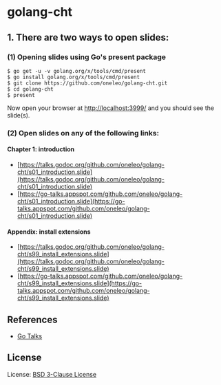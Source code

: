 # golang-cht

## 1. There are two ways to open slides:

### (1) Opening slides using Go's present package

    $ go get -u -v golang.org/x/tools/cmd/present
    $ go install golang.org/x/tools/cmd/present
    $ git clone https://github.com/oneleo/golang-cht.git
    $ cd golang-cht
    $ present

Now open your browser at [http://localhost:3999/](http://localhost:3999/) and you should see the slide(s).

### (2) Open slides on any of the following links:

#### Chapter 1: introduction

- [https://talks.godoc.org/github.com/oneleo/golang-cht/s01_introduction.slide](https://talks.godoc.org/github.com/oneleo/golang-cht/s01_introduction.slide)
- [https://go-talks.appspot.com/github.com/oneleo/golang-cht/s01_introduction.slide](https://go-talks.appspot.com/github.com/oneleo/golang-cht/s01_introduction.slide)

#### Appendix: install extensions

- [https://talks.godoc.org/github.com/oneleo/golang-cht/s99_install_extensions.slide](https://talks.godoc.org/github.com/oneleo/golang-cht/s99_install_extensions.slide)
- [https://go-talks.appspot.com/github.com/oneleo/golang-cht/s99_install_extensions.slide](https://go-talks.appspot.com/github.com/oneleo/golang-cht/s99_install_extensions.slide)

## References
- [Go Talks](https://github.com/golang/talks)

## License

License: [BSD 3-Clause License](<https://github.com/oneleo/golang-cht/blob/master/LICENSE.md>)
